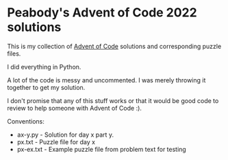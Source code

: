 # Peabody's Advent of Code 2022 solutions

This is my collection of [Advent of Code](https://adventofcode.com) solutions and corresponding puzzle files.

I did everything in Python.

A lot of the code is messy and uncommented. I was merely throwing it together to get my solution.

I don't promise that any of this stuff works or that it would be good code to review to help someone with Advent of Code :).

Conventions:

* ax-y.py - Solution for day x part y.
* px.txt - Puzzle file for day x
* px-ex.txt - Example puzzle file from problem text for testing
